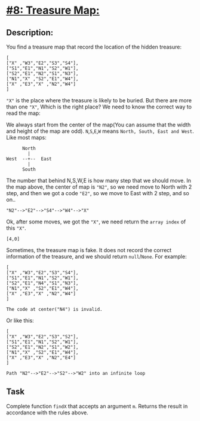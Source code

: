 # [#8: Treasure Map:](https://www.codewars.com/kata/57d63b45ec1670518c000259)

## Description:

You find a treasure map that record the location of the hidden treasure:

```
[
["X" ,"W3","E2","S3","S4"],
["S1","E1","N1","S2","W1"],
["S2","E1","N2","S1","N3"],
["N1","X" ,"S2","E1","W4"],
["X" ,"E3","X" ,"N2","W4"]
]
```

`"X"` is the place where the treasure is likely to be buried. But there are more than one `"X"`, Which is the right place? We need to know the correct way to read the map:

We always start from the center of the map(You can assume that the width and height of the map are odd). `N`,`S`,`E`,`W` means `North, South, East and West`. Like most maps:

```
      North
        |
West  --+--  East
        |
      South
```

The number that behind N,S,W,E is how many step that we should move. In the map above, the center of map is `"N2"`, so we need move to North with 2 step, and then we got a code `"E2"`, so we move to East with 2 step, and so on..

```
"N2"-->"E2"-->"S4"-->"W4"-->"X"
```

Ok, after some moves, we got the `"X"`, we need return the `array index` of this `"X"`.

```
[4,0]
```

Sometimes, the treasure map is fake. It does not record the correct information of the treasure, and we should return `null`/`None`. For example:

```
[
["X" ,"W3","E2","S3","S4"],
["S1","E1","N1","S2","W1"],
["S2","E1","N4","S1","N3"],
["N1","X" ,"S2","E1","W4"],
["X" ,"E3","X" ,"N2","W4"]
]

The code at center("N4") is invalid.
```

Or like this:

```
[
["X" ,"W3","E2","S3","S2"],
["S1","E1","N1","S2","W1"],
["S2","E1","N2","S1","W2"],
["N1","X" ,"S2","E1","W4"],
["X" ,"E3","X" ,"N2","E4"]
]

Path "N2"-->"E2"-->"S2"-->"W2" into an infinite loop
```

## Task

Complete function `findX` that accepts an argument `m`. Returns the result in accordance with the rules above.
